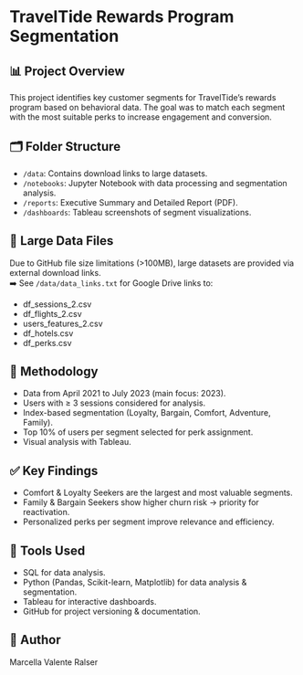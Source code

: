 # TravelTide Rewards Program Segmentation

## 📊 Project Overview
This project identifies key customer segments for TravelTide’s rewards program based on behavioral data. The goal was to match each segment with the most suitable perks to increase engagement and conversion.

## 🗂 Folder Structure
- `/data`: Contains download links to large datasets.
- `/notebooks`: Jupyter Notebook with data processing and segmentation analysis.
- `/reports`: Executive Summary and Detailed Report (PDF).
- `/dashboards`: Tableau screenshots of segment visualizations.

## 📁 Large Data Files
Due to GitHub file size limitations (>100MB), large datasets are provided via external download links.  
➡️ See `/data/data_links.txt` for Google Drive links to:
- df_sessions_2.csv
- df_flights_2.csv
- users_features_2.csv
- df_hotels.csv
- df_perks.csv

## 🧮 Methodology
- Data from April 2021 to July 2023 (main focus: 2023).
- Users with ≥ 3 sessions considered for analysis.
- Index-based segmentation (Loyalty, Bargain, Comfort, Adventure, Family).
- Top 10% of users per segment selected for perk assignment.
- Visual analysis with Tableau.

## ✅ Key Findings
- Comfort & Loyalty Seekers are the largest and most valuable segments.
- Family & Bargain Seekers show higher churn risk → priority for reactivation.
- Personalized perks per segment improve relevance and efficiency.

## 🔧 Tools Used
- SQL for data analysis.
- Python (Pandas, Scikit-learn, Matplotlib) for data analysis & segmentation.
- Tableau for interactive dashboards.
- GitHub for project versioning & documentation.


## 📝 Author
Marcella Valente Ralser
